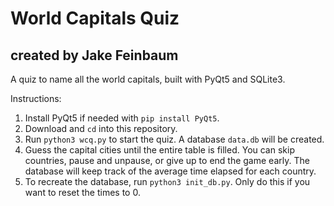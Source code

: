 # World Capitals Quiz
## created by Jake Feinbaum
  
A quiz to name all the world capitals, built with PyQt5 and SQLite3.

Instructions:
  1. Install PyQt5 if needed with `pip install PyQt5`.
  2. Download and `cd` into this repository.
  3. Run `python3 wcq.py` to start the quiz. A database `data.db` will be created.
  4. Guess the capital cities until the entire table is filled. You can skip countries, pause and unpause, or give up to end the game early. The database will keep track of the average time elapsed for each country.
  5. To recreate the database, run `python3 init_db.py`. Only do this if you want to reset the times to 0.
 

